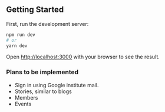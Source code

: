 ## Getting Started

First, run the development server:

```bash
npm run dev
# or
yarn dev
```

Open [http://localhost:3000](http://localhost:3000) with your browser to see the result.

### Plans to be implemented
- Sign in using Google institute mail.
- Stories, similar to blogs
- Members
- Events